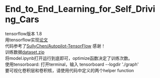 # End_to_End_Learning_for_Self_Driving_Cars
tensorflow版本 1.8 <br>
用tensorflow实现[论文](https://arxiv.org/pdf/1604.07316.pdf) <br>
代码参考了[SullyChen/Autopilot-TensorFlow](https://github.com/SullyChen/Autopilot-TensorFlow) 感谢！<br>
训练数据[dataset.zip](https://drive.google.com/file/d/0B-KJCaaF7elleG1RbzVPZWV4Tlk/view) <br>
将model.ipynb打开运行到底即可，optimize函数决定了训练次数。<br>
使用tensorboard: 打开terminal，输入 tensorboard --logdir './graph' <br>
要可视化卷积层和卷积核，请使用代码中定义的两个helper function<br>
